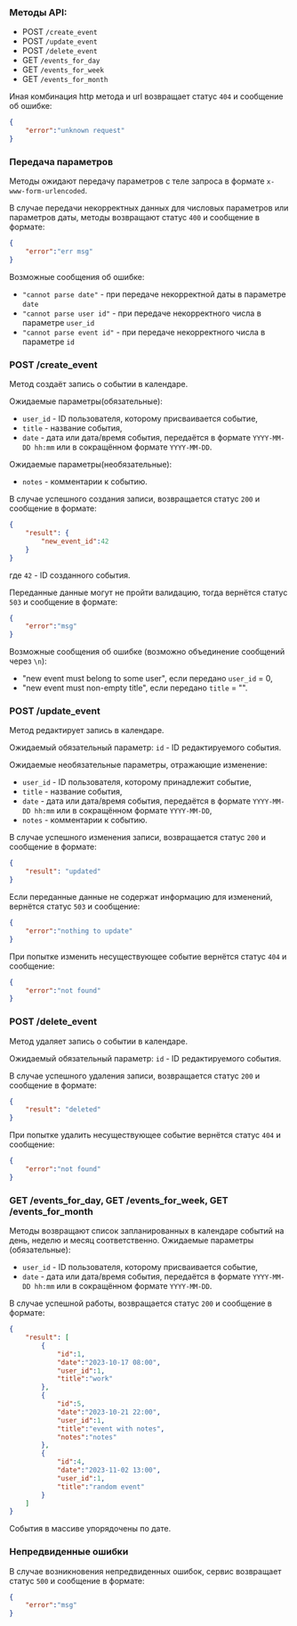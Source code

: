 ### Методы API:
* POST `/create_event`
* POST `/update_event`
* POST `/delete_event`
* GET `/events_for_day`
* GET `/events_for_week`
* GET `/events_for_month`

Иная комбинация http метода и url возвращает статус `404` и сообщение об ошибке: 
```json
{
    "error":"unknown request"
}
```

### Передача параметров 
Методы ожидают передачу параметров с теле запроса в формате `x-www-form-urlencoded`.

В случае передачи некорректных данных для числовых параметров или параметров даты, методы возвращают статус `400` и сообщение в формате:
```json
{
    "error":"err msg"
}
```

Возможные сообщения об ошибке:
* `"cannot parse date"` - при передаче некорректной даты в параметре `date`
* `"cannot parse user id"` - при передаче некорректного числа в параметре `user_id`
* `"cannot parse event id"` - при передаче некорректного числа в параметре `id`


### POST /create_event
Метод создаёт запись о событии в календаре.

Ожидаемые параметры(обязательные):
* `user_id` - ID пользователя, которому присваивается событие,
* `title` - название события,
* `date` - дата или дата/время события, передаётся в формате `YYYY-MM-DD hh:mm` или в сокращённом формате `YYYY-MM-DD`.

Ожидаемые параметры(необязательные):
* `notes` - комментарии к событию.

В случае успешного создания записи, возвращается статус `200` и сообщение в формате:
```json
{
    "result": {
        "new_event_id":42
    }
}
```
где `42` - ID созданного события.

Переданные данные могут не пройти валидацию, тогда вернётся статус `503` и сообщение в формате:
```json
{
    "error":"msg"
}
```
Возможные сообщения об ошибке (возможно объединение сообщений через `\n`): 
* "new event must belong to some user", если передано `user_id` = 0,
* "new event must non-empty title", если передано `title` = "".


### POST /update_event

Метод редактирует запись в календаре.

Ожидаемый обязательный параметр: `id` - ID редактируемого события.

Ожидаемые необязательные параметры, отражающие изменение:
* `user_id` - ID пользователя, которому принадлежит событие,
* `title` - название события,
* `date` - дата или дата/время события, передаётся в формате `YYYY-MM-DD hh:mm` или в сокращённом формате `YYYY-MM-DD`,
* `notes` - комментарии к событию.

В случае успешного изменения записи, возвращается статус `200` и сообщение в формате:
```json
{
    "result": "updated"
}
```

Если переданные данные не содержат информацию для изменений, вернётся статус `503` и сообщение:
```json
{
    "error":"nothing to update"
}
```

При попытке изменить несуществующее событие вернётся статус `404` и сообщение:
```json
{
    "error":"not found"
}
```

### POST /delete_event

Метод удаляет запись о событии в календаре.

Ожидаемый обязательный параметр: `id` - ID редактируемого события.

В случае успешного удаления записи, возвращается статус `200` и сообщение в формате:
```json
{
    "result": "deleted"
}
```

При попытке удалить несуществующее событие вернётся статус `404` и сообщение:
```json
{
    "error":"not found"
}
```

### GET /events_for_day, GET /events_for_week, GET /events_for_month

Методы возвращают список запланированных в календаре событий на день, неделю и месяц соответственно.
Ожидаемые параметры (обязательные):
* `user_id` - ID пользователя, которому присваивается событие,
* `date` - дата или дата/время события, передаётся в формате `YYYY-MM-DD hh:mm` или в сокращённом формате `YYYY-MM-DD`.

В случае успешной работы, возвращается статус `200` и сообщение в формате:
```json
{
    "result": [
        {
            "id":1,
            "date":"2023-10-17 08:00",
            "user_id":1,
            "title":"work"
        },
        {
            "id":5,
            "date":"2023-10-21 22:00",
            "user_id":1,
            "title":"event with notes",
            "notes":"notes"
        },
        {
            "id":4,
            "date":"2023-11-02 13:00",
            "user_id":1,
            "title":"random event"
        }
    ]
}
```
События в массиве упорядочены по дате.

### Непредвиденные ошибки
В случае возникновения непредвиденных ошибок, сервис возвращает статус `500` и сообщение в формате:
```json
{
    "error":"msg"
}
```